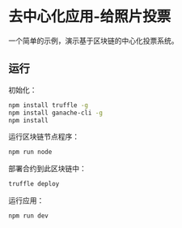 
# 去中心化应用-给照片投票

一个简单的示例，演示基于区块链的中心化投票系统。

## 运行

初始化：

```bash
npm install truffle -g
npm install ganache-cli -g
npm install
```

运行区块链节点程序：

```bash
npm run node
```

部署合约到此区块链中：

```bash
truffle deploy
```

运行应用：

```bash
npm run dev
```
